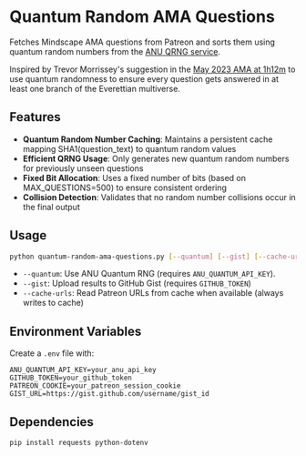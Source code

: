 # Quantum Random AMA Questions

Fetches Mindscape AMA questions from Patreon and sorts them using quantum random numbers from the [ANU QRNG service](https://qrng.anu.edu.au).

Inspired by Trevor Morrissey's suggestion in the [May 2023 AMA at 1h12m](https://www.preposterousuniverse.com/podcast/2023/05/08/ama-may-2023/) to use quantum randomness to ensure every question gets answered in at least one branch of the Everettian multiverse.

## Features

- **Quantum Random Number Caching**: Maintains a persistent cache mapping SHA1(question_text) to quantum random values
- **Efficient QRNG Usage**: Only generates new quantum random numbers for previously unseen questions
- **Fixed Bit Allocation**: Uses a fixed number of bits (based on MAX_QUESTIONS=500) to ensure consistent ordering
- **Collision Detection**: Validates that no random number collisions occur in the final output

## Usage

```bash
python quantum-random-ama-questions.py [--quantum] [--gist] [--cache-urls]
```

- `--quantum`: Use ANU Quantum RNG (requires `ANU_QUANTUM_API_KEY`).
- `--gist`: Upload results to GitHub Gist (requires `GITHUB_TOKEN`)
- `--cache-urls`: Read Patreon URLs from cache when available (always writes to cache)

## Environment Variables

Create a `.env` file with:
```
ANU_QUANTUM_API_KEY=your_anu_api_key
GITHUB_TOKEN=your_github_token
PATREON_COOKIE=your_patreon_session_cookie
GIST_URL=https://gist.github.com/username/gist_id
```

## Dependencies

```bash
pip install requests python-dotenv
```
